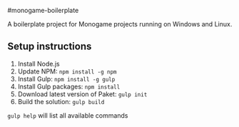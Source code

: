 #monogame-boilerplate

A boilerplate project for Monogame projects running on Windows and Linux.

## Setup instructions
1. Install Node.js
2. Update NPM: `npm install -g npm`
3. Install Gulp: `npm install -g gulp`
4. Install Gulp packages: `npm install`
5. Download latest version of Paket: `gulp init`
6. Build the solution: `gulp build`

`gulp help` will list all available commands
